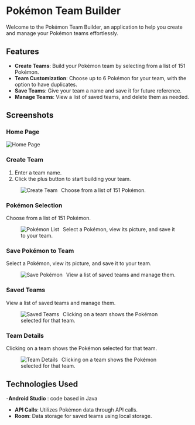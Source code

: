 # Pokémon Team Builder

Welcome to the Pokémon Team Builder, an application to help you create and manage your Pokémon teams effortlessly.

## Features

- **Create Teams**: Build your Pokémon team by selecting from a list of 151 Pokémon.
- **Team Customization**: Choose up to 6 Pokémon for your team, with the option to have duplicates.
- **Save Teams**: Give your team a name and save it for future reference.
- **Manage Teams**: View a list of saved teams, and delete them as needed.

## Screenshots

### Home Page
![Home Page](https://github.com/Junsiwoo45/Pokemon-Team-Builder/assets/97806331/7529e473-6ab7-4c0e-940d-3d65c5e44884)

### Create Team
1. Enter a team name.
2. Click the plus button to start building your team.

<figure>
  <img src="https://github.com/Junsiwoo45/Pokemon-Team-Builder/assets/97806331/fb0af899-4dec-4209-83ef-14f161d743ec" alt="Create Team" style="float: left; margin-right: 10px;" />
  <figcaption>Choose from a list of 151 Pokémon.</figcaption>
</figure>

### Pokémon Selection
Choose from a list of 151 Pokémon.

<figure>
  <img src="https://github.com/Junsiwoo45/Pokemon-Team-Builder/assets/97806331/61b7ff76-64fc-4cbf-ac54-6b0edede39e8" alt="Pokémon List" style="float: left; margin-right: 10px;" />
  <figcaption>Select a Pokémon, view its picture, and save it to your team.</figcaption>
</figure>

### Save Pokémon to Team
Select a Pokémon, view its picture, and save it to your team.

<figure>
  <img src="https://github.com/Junsiwoo45/Pokemon-Team-Builder/assets/97806331/d3a0a6d4-09fd-4cc9-9d9d-25f53f88a599" alt="Save Pokémon" style="float: left; margin-right: 10px;" />
  <figcaption>View a list of saved teams and manage them.</figcaption>
</figure>

### Saved Teams
View a list of saved teams and manage them.

<figure>
  <img src="https://github.com/Junsiwoo45/Pokemon-Team-Builder/assets/97806331/c7bdb30a-8b85-4ee5-8a28-852b3e30480d" alt="Saved Teams" style="float: left; margin-right: 10px;" />
  <figcaption>Clicking on a team shows the Pokémon selected for that team.</figcaption>
</figure>

### Team Details
Clicking on a team shows the Pokémon selected for that team.

<figure>
  <img src="https://github.com/Junsiwoo45/Pokemon-Team-Builder/assets/97806331/0d3634b9-ecee-438a-a4fc-4a1be1a4abf9" alt="Team Details" style="float: left; margin-right: 10px;" />
  <figcaption>Clicking on a team shows the Pokémon selected for that team.</figcaption>
</figure>

## Technologies Used

-**Android Studio** : code based in Java
- **API Calls**: Utilizes Pokémon data through API calls.
- **Room**: Data storage for saved teams using local storage.


